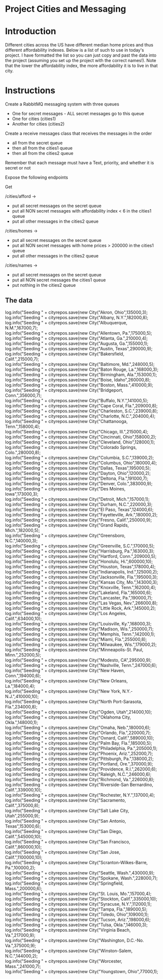 # Project Cities and Messaging 

# Introduction

Different cities across the US have different median home prices and thus different affordability indexes. Below is a list of such to use in today's project. I have formatted the list so you can just copy and past the data into the project (assuming you set up the project with the correct names!).  Note that the lower the affordability index, the more affordability it is to live in that city.

# Instructions

Create a RabbitMQ messaging system with three queues
* One for secret messages - ALL secret messages go to this queue
* One for cities (cities1)
* Another for cities (cities2)

Create a receive messages class that receives the messages in the order  
* all from the secret queue
* then all from the cities1 queue
* then all from the cities2 queue

Remember that each message must have a Text, priority, and whether it is secret or not

Expose the following endpoints

Get

/cities/afford -> 
* put all secret messages on the secret queue
* put all NON secret messages with affordability index < 6 in the cities1 queue
* put all other messages in the cities2 queue

/cities/homes ->
* put all secret messages on the secret queue
* put all NON secret messages with home prices > 200000 in the cities1 queue
* put all other messages in the cities2 queue

/cities/names ->   
* put all secret messages on the secret queue
* put all NON secret messages the cities1 queue
* put nothing in the cities2 queue

## The data

log.info("Seeding " + cityrepos.save(new City("Akron, Ohio",135000,3);  
log.info("Seeding " + cityrepos.save(new City("Albany, N.Y.",182000,8);  
log.info("Seeding " + cityrepos.save(new City("Albuquerque, N.M.",167000,7);  
log.info("Seeding " + cityrepos.save(new City("Allentown, Pa.",175000,5);  
log.info("Seeding " + cityrepos.save(new City("Atlanta, Ga.",210000,4);  
log.info("Seeding " + cityrepos.save(new City("Augusta, Ga.",155000,1);  
log.info("Seeding " + cityrepos.save(new City("Austin, Texas",290000,9);  
log.info("Seeding " + cityrepos.save(new City("Bakersfield, Calif.",215000,7);  
log.info("Seeding " + cityrepos.save(new City("Baltimore, Md.",248000,5);  
log.info("Seeding " + cityrepos.save(new City("Baton Rouge, La.",168000,3);  
log.info("Seeding " + cityrepos.save(new City("Birmingham, Ala.",153000,1);  
log.info("Seeding " + cityrepos.save(new City("Boise, Idaho",260000,8);  
log.info("Seeding " + cityrepos.save(new City("Boston, Mass.",410000,9);  
log.info("Seeding " + cityrepos.save(new City("Bridgeport, Conn.",356000,7);  
log.info("Seeding " + cityrepos.save(new City("Buffalo, N.Y.",141000,5);  
log.info("Seeding " + cityrepos.save(new City("Cape Coral, Fla.",209000,8);  
log.info("Seeding " + cityrepos.save(new City("Charleston, S.C.",239000,8);  
log.info("Seeding " + cityrepos.save(new City("Charlotte, N.C.",204000,4);  
log.info("Seeding " + cityrepos.save(new City("Chattanooga, Tenn.",158000,4);  
log.info("Seeding " + cityrepos.save(new City("Chicago, Ill.",215000,4);  
log.info("Seeding " + cityrepos.save(new City("Cincinnati, Ohio",158000,2);  
log.info("Seeding " + cityrepos.save(new City("Cleveland, Ohio",128000,1);  
log.info("Seeding " + cityrepos.save(new City("Colorado Springs, Colo.",280000,8);  
log.info("Seeding " + cityrepos.save(new City("Columbia, S.C.",139000,2);  
log.info("Seeding " + cityrepos.save(new City("Columbus, Ohio",180000,4);  
log.info("Seeding " + cityrepos.save(new City("Dallas, Texas",195000,5);  
log.info("Seeding " + cityrepos.save(new City("Dayton, Ohio",120000,2);  
log.info("Seeding " + cityrepos.save(new City("Deltona, Fla.",191000,7);  
log.info("Seeding " + cityrepos.save(new City("Denver, Colo.",383000,9);  
log.info("Seeding " + cityrepos.save(new City("Des Moines, Iowa",173000,3);  
log.info("Seeding " + cityrepos.save(new City("Detroit, Mich.",157000,1);  
log.info("Seeding " + cityrepos.save(new City("Durham, N.C.",220000,3);  
log.info("Seeding " + cityrepos.save(new City("El Paso, Texas",124000,6);  
log.info("Seeding " + cityrepos.save(new City("Fayetteville, Ark.",180000,2);  
log.info("Seeding " + cityrepos.save(new City("Fresno, Calif.",250000,9);  
log.info("Seeding " + cityrepos.save(new City("Grand Rapids, Mich.",182000,5);  
log.info("Seeding " + cityrepos.save(new City("Greensboro, N.C.",140000,3);  
log.info("Seeding " + cityrepos.save(new City("Greenville, S.C.",170000,5);  
log.info("Seeding " + cityrepos.save(new City("Harrisburg, Pa.",163000,3);  
log.info("Seeding " + cityrepos.save(new City("Hartford, Conn.",209000,5);  
log.info("Seeding " + cityrepos.save(new City("Honolulu, Hi.",600000,10);  
log.info("Seeding " + cityrepos.save(new City("Houston, Texas",178000,4);  
log.info("Seeding " + cityrepos.save(new City("Indianapolis, Ind.",125000,2);  
log.info("Seeding " + cityrepos.save(new City("Jacksonville, Fla.",195000,3);  
log.info("Seeding " + cityrepos.save(new City("Kansas City, Mo.",143000,3);  
log.info("Seeding " + cityrepos.save(new City("Knoxville, Tenn.",162000,4);  
log.info("Seeding " + cityrepos.save(new City("Lakeland, Fla.",165000,6);  
log.info("Seeding " + cityrepos.save(new City("Lancaster, Pa.",190000,7);  
log.info("Seeding " + cityrepos.save(new City("Las Vegas, Nev.",266000,8);  
log.info("Seeding " + cityrepos.save(new City("Little Rock, Ark.",145000,2);  
log.info("Seeding " + cityrepos.save(new City("Los Angeles, Calif.",634000,10);  
log.info("Seeding " + cityrepos.save(new City("Louisville, Ky.",168000,3);  
log.info("Seeding " + cityrepos.save(new City("Madison, Wis.",250000,7);  
log.info("Seeding " + cityrepos.save(new City("Memphis, Tenn.",142000,1);  
log.info("Seeding " + cityrepos.save(new City("Miami, Fla.",255000,8);  
log.info("Seeding " + cityrepos.save(new City("Milwaukee, Wis.",179000,2);  
log.info("Seeding " + cityrepos.save(new City("Minneapolis-St. Paul, Minn.",252000,5);  
log.info("Seeding " + cityrepos.save(new City("Modesto, CA",295000,9);  
log.info("Seeding " + cityrepos.save(new City("Nashville, Tenn.",247000,6);  
log.info("Seeding " + cityrepos.save(new City("New Haven, Conn.",194000,6);  
log.info("Seeding " + cityrepos.save(new City("New Orleans, La.",184000,4);  
log.info("Seeding " + cityrepos.save(new City("New York, N.Y.-N.J.",410000,10);  
log.info("Seeding " + cityrepos.save(new City("North Port-Sarasota, Fla.",234000,8);  
log.info("Seeding " + cityrepos.save(new City("Ogden, Utah",214000,10);  
log.info("Seeding " + cityrepos.save(new City("Oklahoma City, Okla.",148000,1);  
log.info("Seeding " + cityrepos.save(new City("Omaha, Neb.",180000,6);  
log.info("Seeding " + cityrepos.save(new City("Orlando, Fla.",220000,7);  
log.info("Seeding " + cityrepos.save(new City("Oxnard, Calif.",589000,10);  
log.info("Seeding " + cityrepos.save(new City("Palm Bay, Fla.",185000,5);  
log.info("Seeding " + cityrepos.save(new City("Philadelphia, Pa.",205000,1);  
log.info("Seeding " + cityrepos.save(new City("Phoenix, Ariz.",252000,7);  
log.info("Seeding " + cityrepos.save(new City("Pittsburgh, Pa.",138000,2);  
log.info("Seeding " + cityrepos.save(new City("Portland, Ore.",370000,9);  
log.info("Seeding " + cityrepos.save(new City("Providence, R.I.",262000,6);  
log.info("Seeding " + cityrepos.save(new City("Raleigh, N.C.",246000,6);  
log.info("Seeding " + cityrepos.save(new City("Richmond, Va.",226000,8);  
log.info("Seeding " + cityrepos.save(new City("Riverside-San Bernardino, Calif.",339000,10);  
log.info("Seeding " + cityrepos.save(new City("Rochester, N.Y.",137000,4);  
log.info("Seeding " + cityrepos.save(new City("Sacramento, Calif.",375000,8);  
log.info("Seeding " + cityrepos.save(new City("Salt Lake City, Utah",255000,9);  
log.info("Seeding " + cityrepos.save(new City("San Antonio, Texas",153000,6);  
log.info("Seeding " + cityrepos.save(new City("San Diego, Calif.",545000,10);  
log.info("Seeding " + cityrepos.save(new City("San Francisco, Calif.",860000,10);  
log.info("Seeding " + cityrepos.save(new City("San Jose, Calif.",1100000,10);  
log.info("Seeding " + cityrepos.save(new City("Scranton-Wilkes-Barre, Pa.",100000,2);  
log.info("Seeding " + cityrepos.save(new City("Seattle, Wash.",430000,9);  
log.info("Seeding " + cityrepos.save(new City("Spokane, Wash.",228000,7);  
log.info("Seeding " + cityrepos.save(new City("Springfield, Mass.",200000,6);  
log.info("Seeding " + cityrepos.save(new City("St. Louis, Mo.",157000,4);  
log.info("Seeding " + cityrepos.save(new City("Stockton, Calif.",335000,10);  
log.info("Seeding " + cityrepos.save(new City("Syracuse, N.Y.",112000,1);  
log.info("Seeding " + cityrepos.save(new City("Tampa, Fla.",189000,5);  
log.info("Seeding " + cityrepos.save(new City("Toledo, Ohio",109000,1);  
log.info("Seeding " + cityrepos.save(new City("Tucson, Ariz.",198000,6);  
log.info("Seeding " + cityrepos.save(new City("Tulsa, Okla.",146000,3);  
log.info("Seeding " + cityrepos.save(new City("Virginia Beach, Va.",217000,9);  
log.info("Seeding " + cityrepos.save(new City("Washington, D.C.-No. Va.",375000,9);  
log.info("Seeding " + cityrepos.save(new City("Winston-Salem, N.C.",144000,2);  
log.info("Seeding " + cityrepos.save(new City("Worcester, Mass.",241000,7);  
log.info("Seeding " + cityrepos.save(new City("Youngstown, Ohio",77000,1);  
